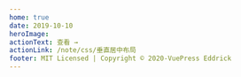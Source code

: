 ```yaml
---
home: true
date: 2019-10-10
heroImage:
actionText: 查看 →
actionLink: /note/css/垂直居中布局
footer: MIT Licensed | Copyright © 2020-VuePress Eddrick
---
```


<z-home />
